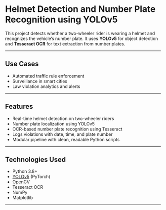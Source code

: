 # Helmet Detection and Number Plate Recognition using YOLOv5

This project detects whether a two-wheeler rider is wearing a helmet and recognizes the vehicle’s number plate. It uses **YOLOv5** for object detection and **Tesseract OCR** for text extraction from number plates.

---

## Use Cases

- Automated traffic rule enforcement  
- Surveillance in smart cities  
- Law violation analytics and alerts  

---

## Features

- Real-time helmet detection on two-wheeler riders  
- Number plate localization using YOLOv5  
- OCR-based number plate recognition using Tesseract  
- Logs violations with date, time, and plate number  
- Modular pipeline with clean, readable Python scripts  

---

## Technologies Used

- Python 3.8+
- [YOLOv5](https://github.com/ultralytics/yolov5) (PyTorch)
- OpenCV
- Tesseract OCR
- NumPy
- Matplotlib

---
